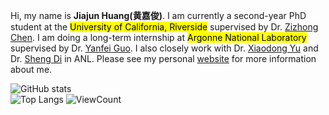 Hi, my name is **Jiajun Huang(黄嘉俊)**. I am currently a second-year PhD student at the <mark>University of California, Riverside</mark> supervised by Dr. [Zizhong Chen](https://www.cs.ucr.edu/~chen/superlab/people.html). I am doing a long-term internship at <mark>Argonne National Laboratory</mark> supervised by Dr. [Yanfei Guo](https://www.anl.gov/profile/yanfei-guo). I also closely work with Dr. [Xiaodong Yu](https://xiaodong-yu.github.io) and Dr. [Sheng Di](https://www.mcs.anl.gov/~shdi/) in ANL. Please see my personal [website](https://jiajunhuang1999.github.io/profile/) for more information about me.

![GitHub stats](https://github-readme-stats-sigma-five.vercel.app/api?username=jiajunhuang1999&include_all_commits=true&count_private=true&show_icons=true&locale=en)  
![Top Langs](https://github-readme-stats-sigma-five.vercel.app/api/top-langs/?username=jiajunhuang1999&layout=compact)
![ViewCount](https://komarev.com/ghpvc/?username=jiajunhuang1999)
